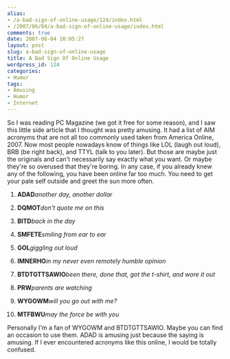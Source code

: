 ```yaml
---
alias:
- /a-bad-sign-of-online-usage/124/index.html
- /2007/06/04/a-bad-sign-of-online-usage/index.html
comments: true
date: 2007-06-04 10:05:27
layout: post
slug: a-bad-sign-of-online-usage
title: A Bad Sign Of Online Usage
wordpress_id: 124
categories:
- Humor
tags:
- Amusing
- Humor
- Internet
---
```


So I was reading PC Magazine (we got it free for some reason), and I saw this little side article that I thought was pretty amusing.  It had a list of AIM acronyms that are not all too commonly used taken from America Online, 2007.  Now most people nowadays know of things like LOL (laugh out loud), BRB (be right back), and TTYL (talk to you later).  But those are maybe just the originals and can't necessarily say exactly what you want.  Or maybe they're so overused that they're boring.  In any case, if you already knew any of the following, you have been online far too much.  You need to get your pale self outside and greet the sun more often.





  1. **ADAD**_another day, another dollar_


  2. **DQMOT**_don't quote me on this_


  3. **BITD**_back in the day_


  4. **SMFETE**_smiling from ear to ear_


  5. **GOL**_giggling out loud_


  6. **IMNERHO**_in my never even remotely humble opinion_


  7. **BTDTGTTSAWIO**_been there, done that, got the t-shirt, and wore it out_


  8. **PRW**_parents are watching_


  9. **WYGOWM**_will you go out with me?_


  10. **MTFBWU**_may the force be with you_



Personally I'm a fan of WYGOWM and BTDTGTTSAWIO.  Maybe you can find an occasion to use them.  ADAD is amusing just because the saying is amusing.  If I ever encountered acronyms like this online, I would be totally confused.

